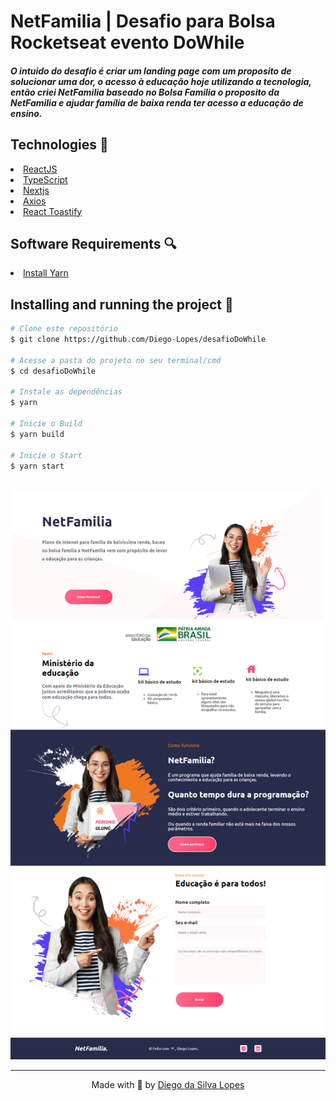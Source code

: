 # NetFamilia | Desafio para Bolsa Rocketseat evento DoWhile

##### O intuido do desafio é criar um landing page com um proposito de solucionar uma dor, o acesso à educação hoje utilizando a tecnologia, então criei NetFamilia baseado no Bolsa Familia o proposito da NetFamilia e ajudar família de baixa renda ter acesso a educação de ensino.

<h2> Technologies 🚀 </h2>
<li><a href="https://reactnative.dev/">ReactJS</a></li>
<li><a href="https://www.typescriptlang.org/">TypeScript</a></li>
<li><a href="https://nextjs.org/docs/getting-started">Nextjs</a></li>
<li><a href="https://axios-http.com/docs/intro">Axios</a></li>
<li><a href="https://fkhadra.github.io/react-toastify/introduction">React Toastify</a></li>

<h2> Software Requirements 🔍</h2>

<li><a href="https://yarnpkg.com/">Install Yarn</a></li>
<!-- <li><a href="https://nodejs.org/en/">Install NodeJs</a></li> -->

<h2> Installing and running the project 🎲</h2>

```bash
# Clone este repositório
$ git clone https://github.com/Diego-Lopes/desafioDoWhile

# Acesse a pasta do projeto no seu terminal/cmd
$ cd desafioDoWhile

# Instale as dependências
$ yarn

# Inicie o Build
$ yarn build

# Inicie o Start
$ yarn start

```

<br/>

<img src="./public/img/screen.png"/>

<br />
<hr />
<p align=center>Made with 💜 by <a href="https://www.linkedin.com/in/diego-lopes-37877a105/">Diego da Silva Lopes</a><p>
